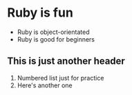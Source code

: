 # Ruby is fun

- Ruby is object-orientated
- Ruby is good for beginners


## This is just another header
1. Numbered list just for practice
1. Here's another one
